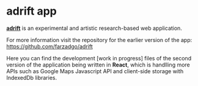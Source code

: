 # adrift app

__<a href="https://adrift.digital/" target="_blank">adrift</a>__ is an experimental and artistic research-based web application.

For more information visit the repository for the earlier version of the app:
https://github.com/farzadgo/adrift

Here you can find the development [work in progress] files of the second version of the application being written in __React__, which is handlling more APIs such as Google Maps Javascript API and client-side storage with IndexedDb libraries.